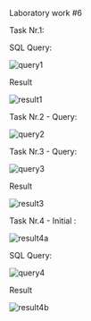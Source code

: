 Laboratory work #6

Task Nr.1:

SQL Query:

![query1](https://user-images.githubusercontent.com/36602388/48738436-acca8c80-ec59-11e8-91cd-1abed545837a.jpg)

Result

![result1](https://user-images.githubusercontent.com/36602388/48738432-ac31f600-ec59-11e8-887b-8f88fc832c83.jpg)

Task Nr.2 - Query:

![query2](https://user-images.githubusercontent.com/36602388/48738437-acca8c80-ec59-11e8-961b-41a3fe560ff4.jpg)

Task Nr.3 - Query:

![query3](https://user-images.githubusercontent.com/36602388/48738429-ab995f80-ec59-11e8-8a42-46855d84c8f5.jpg)

Result

![result3](https://user-images.githubusercontent.com/36602388/48738433-ac31f600-ec59-11e8-86af-adff9af53338.jpg)

Task Nr.4 - Initial :

![result4a](https://user-images.githubusercontent.com/36602388/48738434-ac31f600-ec59-11e8-99f4-08759b1e7216.jpg)

SQL Query:

![query4](https://user-images.githubusercontent.com/36602388/48738430-ab995f80-ec59-11e8-862f-cb61d22c9968.jpg)

Result

![result4b](https://user-images.githubusercontent.com/36602388/48738435-ac31f600-ec59-11e8-8c37-413930f9b121.jpg)
